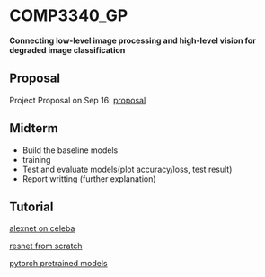 # COMP3340_GP
**Connecting low-level image processing and high-level vision for degraded image classification**

## Proposal
Project Proposal on Sep 16: [proposal](https://github.com/SUcy6/COMP3340_GP/blob/main/COMP3340_Group%2016_Proposal.pdf)

## Midterm 
- Build the baseline models
- training
- Test and evaluate models(plot accuracy/loss, test result)
- Report writting (further explanation)

## Tutorial
[alexnet on celeba](https://www.youtube.com/watch?v=6c8WFGbPHpE)

[resnet from scratch](https://www.youtube.com/watch?v=DkNIBBBvcPs)

[pytorch pretrained models](https://www.youtube.com/watch?v=qaDe0qQZ5AQ&t=14s)
